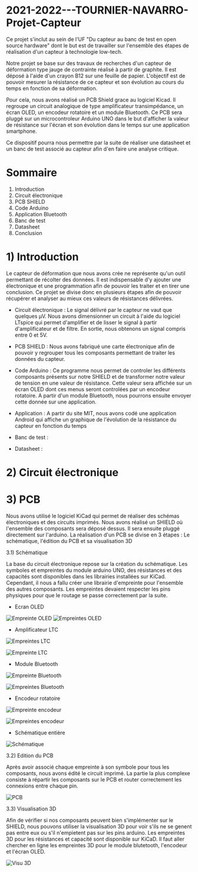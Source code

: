 # 2021-2022---TOURNIER-NAVARRO-Projet-Capteur
Ce projet s'inclut au sein de l'UF "Du capteur au banc de test en open source hardware" dont le but est de travailler sur l'ensemble des étapes de réalisation d'un capteur à technologie low-tech. 

Notre projet se base sur des travaux de recherches d'un capteur de déformation type jauge de contrainte réalisé à partir de graphite. Il est déposé à l'aide d'un crayon B12 sur une feuille de papier. L'objectif est de pouvoir mesurer la résistance de ce capteur et son évolution au cours du temps en fonction de sa déformation. 

Pour cela, nous avons réalisé un PCB Shield grace au logiciel Kicad. Il regroupe un circuit analogique de type amplificateur transimpédance, un écran OLED, un encodeur rotatoire et un module Bluetooth. Ce PCB sera pluggé sur un microcontroleur Arduino UNO dans le but d'afficher la valeur de résistance sur l'écran et son évolution dans le temps sur une application smartphone.

Ce dispositif pourra nous permettre par la suite de réaliser une datasheet et un banc de test associé au capteur afin d'en faire une analyse critique.

# Sommaire

1) Introduction 
2) Circuit électronique
3) PCB SHIELD
4) Code Arduino
5) Application Bluetooth
6) Banc de test
7) Datasheet
8) Conclusion

# 1) Introduction

Le capteur de déformation que nous avons crée ne représente qu'un outil permettant de récolter des données. Il est indispensable d'y ajouter une électronique et une programmation afin de pouvoir les traiter et en tirer une conclusion. Ce projet se divise donc en plusieurs étapes afin de pouvoir récupérer et analyser au mieux ces valeurs de résistances délivrées.

- Circuit électronique : Le signal délivré par le capteur ne vaut que quelques µV. Nous avons dimensionner un circuit à l'aide du logiciel LTspice qui permet d'amplifier et de lisser le signal à partir d'amplificateur et de filtre. En sortie, nous obtenons un signal compris entre 0 et 5V.

- PCB SHIELD : Nous avons fabriqué une carte électronique afin de pouvoir y regrouper tous les composants permettant de traiter les données du capteur.

- Code Arduino : Ce programme nous permet de controler les différents composants présents sur notre SHIELD et de transformer notre valeur de tension en une valeur de résistance. Cette valeur sera affichée sur un écran OLED dont ces menus seront controlées par un encodeur rotatoire. A partir d'un module Bluetooth, nous pourrons ensuite envoyer cette donnée sur une application.

- Application : A partir du site MIT, nous avons codé une application Android qui affiche un graphique de l'évolution de la résistance du capteur en fonction du temps

- Banc de test : 

- Datasheet : 

# 2) Circuit électronique


# 3) PCB

Nous avons utilisé le logiciel KiCad qui permet de réaliser des schémas électroniques et des circuits imprimés. Nous avons réalisé un SHIELD où l'ensemble des composants sera déposé dessus. Il sera ensuite pluggé directement sur l'arduino. 
La réalisation d'un PCB se divise en 3 étapes : Le schématique, l'édition du PCB et sa visualisation 3D

3.1) Schématique

La base du circuit électronique repose sur la création du schématique. Les symboles et empreintes du module arduino UNO, des résistances et des capacités sont disponibles dans les librairies installées sur KiCad. Cependant, il nous a fallu créer une librairie d'empreinte pour l'ensemble des autres composants. Les empreintes devaient respecter les pins physiques pour que le routage se passe correctement par la suite.

- Ecran OLED

![Empreinte OLED](https://user-images.githubusercontent.com/73793387/162723582-0cb8a084-8cba-4ffc-80e5-ccca75fc2ec3.PNG)
![Empreintes OLED](https://user-images.githubusercontent.com/73793387/162723694-a676528d-760b-440e-8d62-585c586b7770.PNG)

- Amplificateur LTC

![Empreintes LTC](https://user-images.githubusercontent.com/73793387/162723747-83117335-a6bb-4ccd-a510-e58103e1ffe7.PNG)

![Empreinte LTC](https://user-images.githubusercontent.com/73793387/162723755-c744e28a-7e69-4a47-ba8a-4b794595440a.PNG)

- Module Bluetooth

![Empreinte Bluetooth](https://user-images.githubusercontent.com/73793387/162723837-68ef546b-b78e-4124-99a9-f8c2acfe4e2e.PNG)

![Empreintes Bluetooth](https://user-images.githubusercontent.com/73793387/162723866-dba24d46-015b-4934-8cfa-6d678e749c9a.PNG)

- Encodeur rotatoire

![Empreinte encodeur](https://user-images.githubusercontent.com/73793387/162724427-df1aeda7-7832-4b6b-aee1-ce54f001ea05.PNG)

![Empreintes encodeur](https://user-images.githubusercontent.com/73793387/162724461-75a6bb98-7e36-46ff-b4c4-67c177bf6051.PNG)

- Schématique entière

![Schématique](https://user-images.githubusercontent.com/73793387/162724536-20c92845-da14-4c31-a23f-b9c888aab8ba.PNG)

3.2) Edition du PCB

Après avoir associé chaque empreinte à son symbole pour tous les composants, nous avons édité le circuit imprimé. La partie la plus complexe consiste à répartir les composants sur le PCB et router correctement les connexions entre chaque pin.


![PCB](https://user-images.githubusercontent.com/73793387/162770627-a9380fcd-636d-430d-b1c6-7890eb1e7de1.PNG)


3.3) Visualisation 3D

Afin de vérifier si nos composants peuvent bien s'implémenter sur le SHIELD, nous pouvons utiliser la visualisation 3D pour voir s'ils ne se genent pas entre eux ou s'il n'empietent pas sur les pins arduino.
Les empreintes 3D pour les résistances et capacité sont disponible sur KiCaD. Il faut aller chercher en ligne les empreintes 3D pour le module blutetooth, l'encodeur et l'écran OLED.

![Visu 3D](https://user-images.githubusercontent.com/73793387/162773301-bb5bc7aa-99f0-43fd-9bd5-5bf0034fdfc4.PNG)

